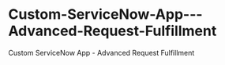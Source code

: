 # Custom-ServiceNow-App---Advanced-Request-Fulfillment
Custom ServiceNow App - Advanced Request Fulfillment
